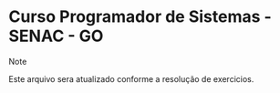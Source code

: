 # Curso Programador de Sistemas -  SENAC - GO

> [!NOTE]
> Este arquivo sera atualizado conforme a resolução de exercicios.
